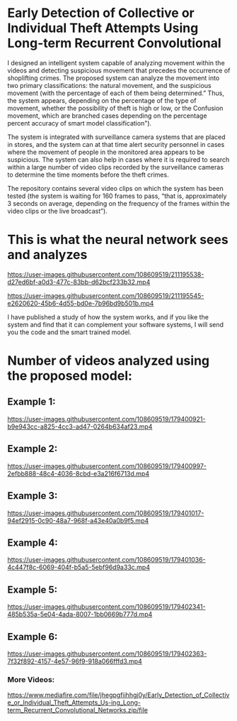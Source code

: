 # Early Detection of Collective or Individual Theft Attempts Using Long-term Recurrent Convolutional
I designed an intelligent system capable of analyzing movement within the videos and detecting suspicious movement that precedes the occurrence of shoplifting crimes. The proposed system can analyze the movement into two primary classifications: the natural movement, and the suspicious movement (with the percentage of each of them being determined.” Thus, the system appears, depending on the percentage of the type of movement, whether the possibility of theft is high or low, or the Confusion movement, which are branched cases depending on the percentage percent accuracy of smart model classification").

The system is integrated with surveillance camera systems that are placed in stores, and the system can at that time alert security personnel in cases where the movement of people in the monitored area appears to be suspicious. The system can also help in cases where it is required to search within a large number of video clips recorded by the surveillance cameras to determine the time moments before the theft crimes.

The repository contains several video clips on which the system has been tested (the system is waiting for 160 frames to pass, “that is, approximately 3 seconds on average, depending on the frequency of the frames within the video clips or the live broadcast”).


# This is what the neural network sees and analyzes

https://user-images.githubusercontent.com/108609519/211195538-d27ed6bf-a0d3-477c-83bb-d62bcf233b32.mp4

https://user-images.githubusercontent.com/108609519/211195545-e2620620-45b6-4d55-bd0e-7b96bd9b501b.mp4

I have published a study of how the system works, and if you like the system and find that it can complement your software systems, I will send you the code and the smart trained model.

# Number of videos analyzed using the proposed model:

## Example 1:
https://user-images.githubusercontent.com/108609519/179400921-b9e943cc-a825-4cc3-ad47-0264b634af23.mp4

## Example 2:
https://user-images.githubusercontent.com/108609519/179400997-2efbb888-48c4-4036-8cbd-e3a216f6713d.mp4

## Example 3:
https://user-images.githubusercontent.com/108609519/179401017-94ef2915-0c90-48a7-968f-a43e40a0b9f5.mp4

## Example 4:
https://user-images.githubusercontent.com/108609519/179401036-4c447f8c-6069-404f-b5a5-5ebf96d9a33c.mp4

## Example 5:
https://user-images.githubusercontent.com/108609519/179402341-485b535a-5e04-4ada-8007-1bb0669b777d.mp4

## Example 6:
https://user-images.githubusercontent.com/108609519/179402363-7f32f892-4157-4e57-96f9-918a066fffd3.mp4

### More Videos:
https://www.mediafire.com/file/jhegpgfiihhgj0y/Early_Detection_of_Collective_or_Individual_Theft_Attempts_Us-ing_Long-term_Recurrent_Convolutional_Networks.zip/file


